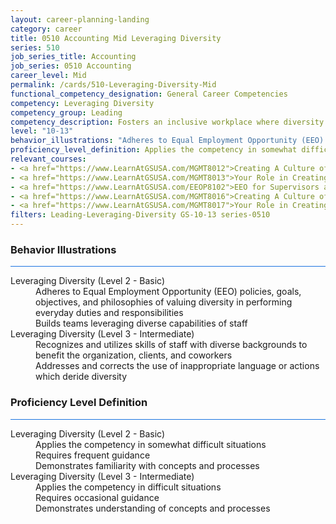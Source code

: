 ```yaml
---
layout: career-planning-landing
category: career
title: 0510 Accounting Mid Leveraging Diversity
series: 510
job_series_title: Accounting
job_series: 0510 Accounting
career_level: Mid
permalink: /cards/510-Leveraging-Diversity-Mid
functional_competency_designation: General Career Competencies
competency: Leveraging Diversity
competency_group: Leading
competency_description: Fosters an inclusive workplace where diversity and individual differences are valued and leveraged to achieve the vision and mission of the organization.
level: "10-13"
behavior_illustrations: "Adheres to Equal Employment Opportunity (EEO) policies, goals, objectives, and philosophies of valuing diversity in performing everyday duties and responsibilities ? Builds teams leveraging diverse capabilities of staff ? Recognizes and utilizes skills of staff with diverse backgrounds to benefit the organization, clients, and coworkers ? Addresses and corrects the use of inappropriate language or actions which deride diversity"
proficiency_level_definition: Applies the competency in somewhat difficult situations ? Requires frequent guidance ? Demonstrates familiarity with concepts and processes  ? Applies the competency in difficult situations ? Requires occasional guidance ? Demonstrates understanding of concepts and processes
relevant_courses: 
- <a href="https://www.LearnAtGSUSA.com/MGMT8012">Creating A Culture of Diversity, Equity, Inclusion and Assessibility in Government (MGMT8011), GSU</a>
- <a href="https://www.LearnAtGSUSA.com/MGMT8013">Your Role in Creating a Culture of Diversity, Equity, Inclusion and Assessability in Government (DEIA) (MGMT8012), GSU</a>
- <a href="https://www.LearnAtGSUSA.com/EEOP8102">EEO for Supervisors and Managers (EEOP8101), GSU</a>
- <a href="https://www.LearnAtGSUSA.com/MGMT8016">Creating A Culture of Diversity, Equity, Inclusion and Assessibility in Government (MGMT8011), GSU</a>
- <a href="https://www.LearnAtGSUSA.com/MGMT8017">Your Role in Creating a Culture of Diversity, Equity, Inclusion and Assessability in Government (DEIA) (MGMT8012), GSU</a>
filters: Leading-Leveraging-Diversity GS-10-13 series-0510
---
```


<div class="desktop:grid-col-6 margin-y-3">
  <div class="border-top-2 bg-white padding-3 shadow-5 height-full members-hover border-1px button-border border-top-blue radius-lg card-text-color">
    <h3>Behavior Illustrations</h3>
    <hr style="background-color: #1b74e0 !important;"/>
    <dl class="text-base card-content-color"><dt>Leveraging Diversity (Level 2 - Basic)</dt><dd>Adheres to Equal Employment Opportunity (EEO) policies, goals, objectives, and philosophies of valuing diversity in performing everyday duties and responsibilities </dd><dd> Builds teams leveraging diverse capabilities of staff</dd><dt>Leveraging Diversity (Level 3 - Intermediate)</dt><dd>Recognizes and utilizes skills of staff with diverse backgrounds to benefit the organization, clients, and coworkers </dd><dd> Addresses and corrects the use of inappropriate language or actions which deride diversity</dd></dl>
  </div>
</div>
<div class="desktop:grid-col-6 margin-y-3">
  <div class="border-top-2 bg-white padding-3 shadow-5 height-full members-hover border-1px button-border border-top-blue radius-lg card-text-color">
    <h3>Proficiency Level Definition</h3>
     <hr style="background-color: #1b74e0 !important;"/>
    <dl class="text-base card-content-color"><dt>Leveraging Diversity (Level 2 - Basic)</dt><dd>Applies the competency in somewhat difficult situations </dd><dd> Requires frequent guidance </dd><dd> Demonstrates familiarity with concepts and processes </dd><dt>Leveraging Diversity (Level 3 - Intermediate)</dt><dd>Applies the competency in difficult situations </dd><dd> Requires occasional guidance </dd><dd> Demonstrates understanding of concepts and processes</dd></dl>
  </div>
</div>